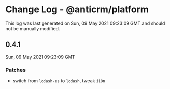 # Change Log - @anticrm/platform

This log was last generated on Sun, 09 May 2021 09:23:09 GMT and should not be manually modified.

## 0.4.1
Sun, 09 May 2021 09:23:09 GMT

### Patches

- switch from `lodash-es` to `lodash`, tweak `i18n`

